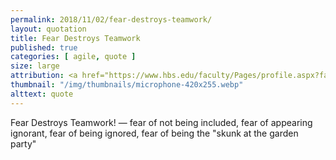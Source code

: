 ```yaml
---
permalink: 2018/11/02/fear-destroys-teamwork/
layout: quotation
title: Fear Destroys Teamwork
published: true
categories: [ agile, quote ]
size: large
attribution: <a href="https://www.hbs.edu/faculty/Pages/profile.aspx?facId=6451">Amy C. Edmondson</a>
thumbnail: "/img/thumbnails/microphone-420x255.webp"
alttext: quote
---
```


Fear Destroys Teamwork! — fear of not being included, fear of appearing ignorant, fear of being ignored, 
fear of being the "skunk at the garden party" 
